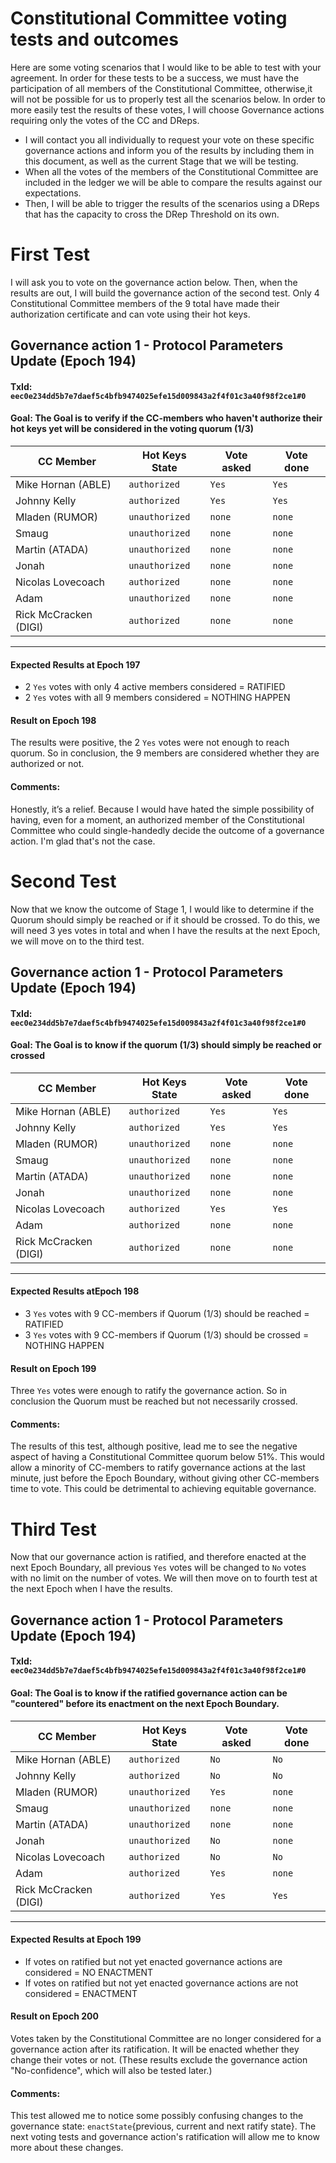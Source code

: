 # Constitutional Committee voting tests and outcomes

Here are some voting scenarios that I would like to be able to test with your agreement. In order for these tests to be a success, 
we must have the participation of all members of the Constitutional Committee, otherwise,it will not be possible for us to properly test all the scenarios below.
In order to more easily test the results of these votes, I will choose Governance actions requiring only the votes of the CC and DReps.
* I will contact you all individually to request your vote on these specific governance actions and inform you of the results by including them in this document, as well as the current Stage that we will be testing.
* When all the votes of the members of the Constitutional Committee are included in the ledger we will be able to compare the results against our expectations.
* Then, I will be able to trigger the results of the scenarios using a DReps that has the capacity to cross the DRep Threshold on its own.
  
# First Test
I will ask you to vote on the governance action below. Then, when the results are out, I will build the governance action of the second test.
Only 4 Constitutional Committee members of the 9 total have made their authorization certificate and can vote using their hot keys. 

## Governance action 1 - Protocol Parameters Update (Epoch 194)
#### TxId: `eec0e234dd5b7e7daef5c4bfb9474025efe15d009843a2f4f01c3a40f98f2ce1#0`
#### Goal: The Goal is to verify if the CC-members who haven't authorize their hot keys yet will be considered in the voting quorum (1/3)

| CC Member             | Hot Keys State  | Vote asked | Vote done |
|-----------------------|-----------------|------------|-----------|
| Mike Hornan (ABLE)    | `authorized`    | `Yes`      | `Yes`     |
| Johnny Kelly          | `authorized`    | `Yes`      | `Yes`     |
| Mladen (RUMOR)        | `unauthorized`  | `none`     | `none`    |
| Smaug                 | `unauthorized`  | `none`     | `none`    |
| Martin (ATADA)        | `unauthorized`  | `none`     | `none`    |
| Jonah                 | `unauthorized`  | `none`     | `none`    |
| Nicolas Lovecoach     | `authorized`    | `none`     | `none`    |
| Adam                  | `unauthorized`  | `none`     | `none`    |
| Rick McCracken (DIGI) | `authorized`    | `none`     | `none`    |
---

#### Expected Results at Epoch 197
- 2 `Yes` votes with only 4 active members considered = RATIFIED
- 2 `Yes` votes with all 9 members considered = NOTHING HAPPEN
#### Result on Epoch 198
The results were positive, the 2 `Yes` votes were not enough to reach quorum. So in conclusion, the 9 members are considered whether they are authorized or not.
#### Comments:
Honestly, it’s a relief. Because I would have hated the simple possibility of having, even for a moment, an authorized member of the Constitutional Committee who could single-handedly decide the outcome of a governance action. I'm glad that's not the case.

# Second Test
Now that we know the outcome of Stage 1, I would like to determine if the Quorum should simply be reached or if it should be crossed.
To do this, we will need 3 yes votes in total and when I have the results at the next Epoch, we will move on to the third test. 

## Governance action 1 - Protocol Parameters Update (Epoch 194)
#### TxId: `eec0e234dd5b7e7daef5c4bfb9474025efe15d009843a2f4f01c3a40f98f2ce1#0`
#### Goal: The Goal is to know if the quorum (1/3) should simply be reached or crossed

| CC Member             | Hot Keys State  | Vote asked | Vote done |
|-----------------------|-----------------|------------|-----------|
| Mike Hornan (ABLE)    | `authorized`    | `Yes`      | `Yes`     |
| Johnny Kelly          | `authorized`    | `Yes`      | `Yes`     |
| Mladen (RUMOR)        | `unauthorized`  | `none`     | `none`    |
| Smaug                 | `unauthorized`  | `none`     | `none`    |
| Martin (ATADA)        | `unauthorized`  | `none`     | `none`    |
| Jonah                 | `unauthorized`  | `none`     | `none`    |
| Nicolas Lovecoach     | `authorized`    | `Yes`      | `Yes`     |
| Adam                  | `authorized`    | `none`     | `none`    |
| Rick McCracken (DIGI) | `authorized`    | `none`     | `none`    |
---

#### Expected Results atEpoch 198
- 3 `Yes` votes with 9 CC-members if Quorum (1/3) should be reached = RATIFIED
- 3 `Yes` votes with 9 CC-members if Quorum (1/3) should be crossed = NOTHING HAPPEN
#### Result on Epoch 199
Three `Yes` votes were enough to ratify the governance action. So in conclusion the Quorum must be reached but not necessarily crossed.
#### Comments:
The results of this test, although positive, lead me to see the negative aspect of having a Constitutional Committee quorum below 51%. 
This would allow a minority of CC-members to ratify governance actions at the last minute, just before the Epoch Boundary, without giving other CC-members time to vote. This could be detrimental to achieving equitable governance.

# Third Test
Now that our governance action is ratified, and therefore enacted at the next Epoch Boundary, all previous `Yes` votes will be changed to `No` votes with no limit on the number of votes. 
We will then move on to fourth test at the next Epoch when I have the results.

## Governance action 1 - Protocol Parameters Update (Epoch 194)
#### TxId: `eec0e234dd5b7e7daef5c4bfb9474025efe15d009843a2f4f01c3a40f98f2ce1#0`
#### Goal: The Goal is to know if the ratified governance action can be "countered" before its enactment on the next Epoch Boundary.

| CC Member             | Hot Keys State  | Vote asked | Vote done |
|-----------------------|-----------------|------------|-----------|
| Mike Hornan (ABLE)    | `authorized`    | `No`       | `No`      |
| Johnny Kelly          | `authorized`    | `No`       | `No`      |
| Mladen (RUMOR)        | `unauthorized`  | `Yes`      | `none`    |
| Smaug                 | `unauthorized`  | `none`     | `none`    |
| Martin (ATADA)        | `unauthorized`  | `none`     | `none`    |
| Jonah                 | `unauthorized`  | `No`       | `none`    |
| Nicolas Lovecoach     | `authorized`    | `No`       | `No`      |
| Adam                  | `authorized`    | `Yes`      | `none`    |
| Rick McCracken (DIGI) | `authorized`    | `Yes`      | `Yes`     |
---

#### Expected Results at Epoch 199
- If votes on ratified but not yet enacted governance actions are considered = NO ENACTMENT
- If votes on ratified but not yet enacted governance actions are not considered = ENACTMENT
#### Result on Epoch 200
Votes taken by the Constitutional Committee are no longer considered for a governance action after its ratification.
It will be enacted whether they change their votes or not. (These results exclude the governance action "No-confidence", which will also be tested later.)
#### Comments:
This test allowed me to notice some possibly confusing changes to the governance state: `enactState`{previous, current and next ratify state}. The next voting tests and governance action's ratification will allow me to know more about these changes.
